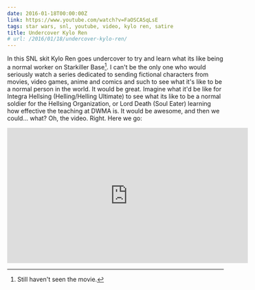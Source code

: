 ```yaml
---
date: 2016-01-18T00:00:00Z
link: https://www.youtube.com/watch?v=FaOSCASqLsE
tags: star wars, snl, youtube, video, kylo ren, satire
title: Undercover Kylo Ren
# url: /2016/01/18/undercover-kylo-ren/
---
```


In this SNL skit Kylo Ren goes undercover to try and learn what its like being a normal worker on Starkiller Base[^1]. I can't be the only one who would seriously watch a series dedicated to sending fictional characters from movies, video games, anime and comics and such to see what it's like to be a normal person in the world. It would be great. Imagine what it'd be like for Integra Hellsing (Helling/Helling Ultimate) to see what its like to be a  normal soldier for the Hellsing Organization, or Lord Death (Soul Eater) learning how effective the teaching at DWMA is. It would be awesome, and then we could... what? Oh, the video. Right. Here we go:

<div class="video">

<iframe width="560" height="315" src="https://www.youtube.com/embed/FaOSCASqLsE" frameborder="0" allowfullscreen></iframe>

</div>

[^1]: Still haven't seen the movie.

